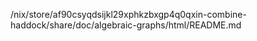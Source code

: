 /nix/store/af90csyqdsijkl29xphkzbxgp4q0qxin-combine-haddock/share/doc/algebraic-graphs/html/README.md